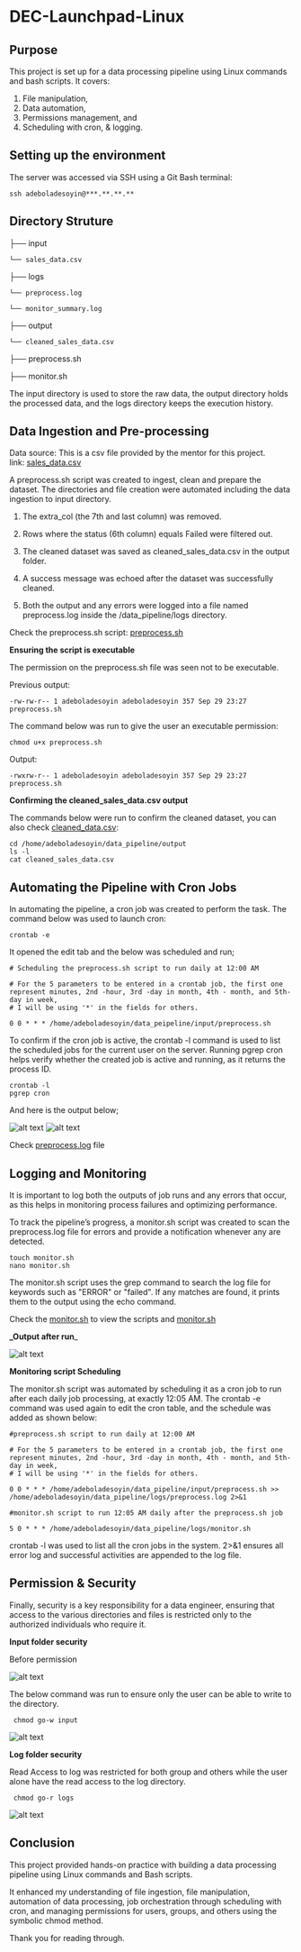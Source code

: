 # DEC-Launchpad-Linux

## Purpose
This project is set up for a data processing pipeline using Linux commands and bash scripts. It covers:
1. File manipulation, 
2. Data automation, 
3. Permissions management, and 
4. Scheduling with cron, & logging.

## Setting up the environment

The server was accessed via SSH using a Git Bash terminal:

    ssh adeboladesoyin@***.**.**.**

## Directory Struture

├── input

    └── sales_data.csv

├── logs

    └── preprocess.log

    └── monitor_summary.log

├── output

    └── cleaned_sales_data.csv

├── preprocess.sh

├── monitor.sh

The input directory is used to store the raw data, the output directory holds the processed data, and the logs directory keeps the execution history.

## Data Ingestion and Pre-processing

Data source: This is a csv file provided by the mentor for this project.\
link: [sales_data.csv](https://raw.githubusercontent.com/dataengineering-community/launchpad/refs/heads/main/Linux/sales_data.csv)

A preprocess.sh script was created to ingest, clean and prepare the dataset. The directories and file creation were automated including the data ingestion to input directory.

1. The extra_col (the 7th and last column) was removed.

2. Rows where the status (6th column) equals Failed were filtered out.

3. The cleaned dataset was saved as cleaned_sales_data.csv in the output folder.

4. A success message was echoed after the dataset was successfully cleaned.

5. Both the output and any errors were logged into a file named preprocess.log inside the /data_pipeline/logs directory.

Check the preprocess.sh script: [preprocess.sh](preprocess.sh)

**Ensuring the script is executable**

The permission on the preprocess.sh file was seen not to be executable.

Previous output:

    -rw-rw-r-- 1 adeboladesoyin adeboladesoyin 357 Sep 29 23:27 preprocess.sh

The command below was run to give the user an executable permission:

    chmod u+x preprocess.sh

Output:

    -rwxrw-r-- 1 adeboladesoyin adeboladesoyin 357 Sep 29 23:27 preprocess.sh

**Confirming the cleaned_sales_data.csv output**

The commands below were run to confirm the cleaned dataset, you can also check [cleaned_data.csv](data_pipeline/output/cleaned_sales_data.csv):

    cd /home/adeboladesoyin/data_pipeline/output
    ls -l
    cat cleaned_sales_data.csv

## Automating the Pipeline with Cron Jobs

In automating the pipeline, a cron job was created to perform the task. The command below was used to launch cron:

    crontab -e 

It opened the edit tab and the below was scheduled and run;

    # Scheduling the preprocess.sh script to run daily at 12:00 AM

    # For the 5 parameters to be entered in a crontab job, the first one represent minutes, 2nd -hour, 3rd -day in month, 4th - month, and 5th- day in week,
    # I will be using '*' in the fields for others.

    0 0 * * * /home/adeboladesoyin/data_peipeline/input/preprocess.sh

To confirm if the cron job is active, the crontab -l command is used to list the scheduled jobs for the current user on the server. Running pgrep cron helps verify whether the created job is active and running, as it returns the process ID.

    crontab -l
    pgrep cron

And here is the output below;

![alt text](Images/Cron_Job.png)
![alt text](Images/CronJoB%20ID.png)

Check [preprocess.log](data_pipeline/logs/logs/preprocess.log) file

## Logging and Monitoring

It is important to log both the outputs of job runs and any errors that occur, as this helps in monitoring process failures and optimizing performance.

To track the pipeline’s progress, a monitor.sh script was created to scan the preprocess.log file for errors and provide a notification whenever any are detected.

    touch monitor.sh
    nano monitor.sh

The monitor.sh script uses the grep command to search the log file for keywords such as "ERROR" or "failed". If any matches are found, it prints them to the output using the echo command.

Check the [monitor.sh](monitor.sh) to view the scripts and [monitor.sh](monitor.sh)

**_Output after run**_

![alt text](Images/Error%20monitoring.png)

**Monitoring script Scheduling**

The monitor.sh script was automated by scheduling it as a cron job to run after each daily job processing, at exactly 12:05 AM. The crontab -e command was used again to edit the cron table, and the schedule was added as shown below:

    #preprocess.sh script to run daily at 12:00 AM

    # For the 5 parameters to be entered in a crontab job, the first one represent minutes, 2nd -hour, 3rd -day in month, 4th - month, and 5th- day in week,
    # I will be using '*' in the fields for others.

    0 0 * * * /home/adeboladesoyin/data_pipeline/input/preprocess.sh >> /home/adeboladesoyin/data_pipeline/logs/preprocess.log 2>&1

    #monitor.sh script to run 12:05 AM daily after the preprocess.sh job

    5 0 * * * /home/adeboladesoyin/data_pipeline/logs/monitor.sh

crontab -l was used to list all the cron jobs in the system. 2>&1 ensures all error log and successful activities are appended to the log file.

## Permission & Security

Finally, security is a key responsibility for a data engineer, ensuring that access to the various directories and files is restricted only to the authorized individuals who require it.

**Input folder security**

Before permission

![alt text](Images/Inputdirectory_Prev.png)

The below command was run to ensure only the user can be able to write to the directory.

     chmod go-w input

![alt text](Images/Inputdirect_After.png)

**Log folder security**

Read Access to log was restricted for both group and others while the user alone have the read access to the log directory.

     chmod go-r logs

![alt text](Images/LogsReadAccessRestriction.png)


## Conclusion

This project provided hands-on practice with building a data processing pipeline using Linux commands and Bash scripts.

It enhanced my understanding of file ingestion, file manipulation, automation of data processing, job orchestration through scheduling with cron, and managing permissions for users, groups, and others using the symbolic chmod method.





Thank you for reading through.


